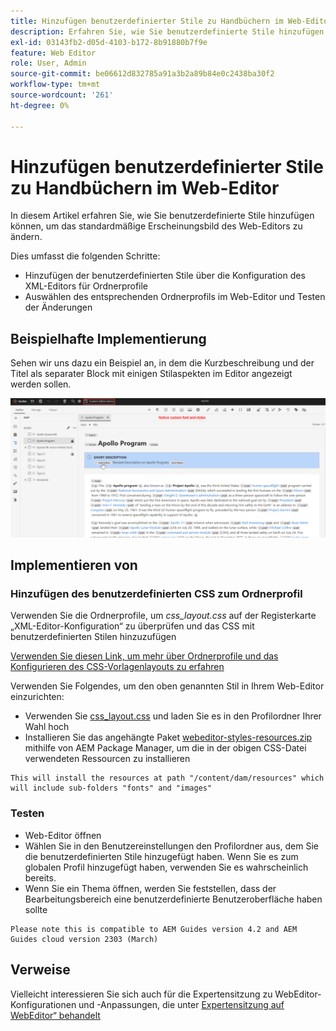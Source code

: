 ```yaml
---
title: Hinzufügen benutzerdefinierter Stile zu Handbüchern im Web-Editor
description: Erfahren Sie, wie Sie benutzerdefinierte Stile hinzufügen können, um das Erscheinungsbild des Web-Editors für Handbücher zu ändern.
exl-id: 03143fb2-d05d-4103-b172-8b91880b7f9e
feature: Web Editor
role: User, Admin
source-git-commit: be06612d832785a91a3b2a89b84e0c2438ba30f2
workflow-type: tm+mt
source-wordcount: '261'
ht-degree: 0%

---
```


# Hinzufügen benutzerdefinierter Stile zu Handbüchern im Web-Editor

In diesem Artikel erfahren Sie, wie Sie benutzerdefinierte Stile hinzufügen können, um das standardmäßige Erscheinungsbild des Web-Editors zu ändern.

Dies umfasst die folgenden Schritte:
- Hinzufügen der benutzerdefinierten Stile über die Konfiguration des XML-Editors für Ordnerprofile
- Auswählen des entsprechenden Ordnerprofils im Web-Editor und Testen der Änderungen


## Beispielhafte Implementierung

Sehen wir uns dazu ein Beispiel an, in dem die Kurzbeschreibung und der Titel als separater Block mit einigen Stilaspekten im Editor angezeigt werden sollen.

![Vorschau des Web-Editors mit benutzerdefinierten Stilen](../../../assets/authoring/webeditor-customstyles-preview.png)


## Implementieren von


### Hinzufügen des benutzerdefinierten CSS zum Ordnerprofil

Verwenden Sie die Ordnerprofile, um *css_layout.css* auf der Registerkarte „XML-Editor-Konfiguration“ zu überprüfen und das CSS mit benutzerdefinierten Stilen hinzuzufügen

[Verwenden Sie diesen Link, um mehr über Ordnerprofile und das Konfigurieren des CSS-Vorlagenlayouts zu erfahren](https://experienceleague.adobe.com/docs/experience-manager-guides-learn/videos/advanced-user-guide/editor-configuration.html?lang=en#customize-the-css-template-layout)

Verwenden Sie Folgendes, um den oben genannten Stil in Ihrem Web-Editor einzurichten:
- Verwenden Sie [css_layout.css](../../../assets/authoring/webeditor-customstyles-css_layout.css) und laden Sie es in den Profilordner Ihrer Wahl hoch
- Installieren Sie das angehängte Paket [webeditor-styles-resources.zip](../../../assets/authoring/webeditor-styles-resources.zip) mithilfe von AEM Package Manager, um die in der obigen CSS-Datei verwendeten Ressourcen zu installieren

```
This will install the resources at path "/content/dam/resources" which will include sub-folders "fonts" and "images"
```


### Testen

- Web-Editor öffnen
- Wählen Sie in den Benutzereinstellungen den Profilordner aus, dem Sie die benutzerdefinierten Stile hinzugefügt haben. Wenn Sie es zum globalen Profil hinzugefügt haben, verwenden Sie es wahrscheinlich bereits.
- Wenn Sie ein Thema öffnen, werden Sie feststellen, dass der Bearbeitungsbereich eine benutzerdefinierte Benutzeroberfläche haben sollte

```
Please note this is compatible to AEM Guides version 4.2 and AEM Guides cloud version 2303 (March)
```


## Verweise

Vielleicht interessieren Sie sich auch für die Expertensitzung zu WebEditor-Konfigurationen und -Anpassungen, die unter [Expertensitzung auf WebEditor“ behandelt ](https://experienceleague.adobe.com/docs/experience-manager-guides-learn/tutorials/knowledge-base/expert-session/webbased-authoring-jan2023.html?lang=en)
